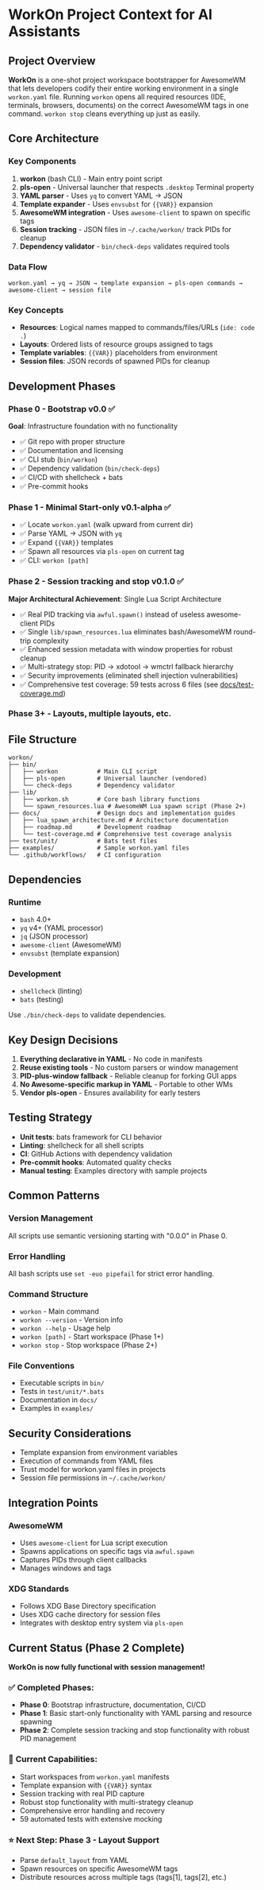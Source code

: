 # WorkOn Project Context for AI Assistants

## Project Overview

**WorkOn** is a one-shot project workspace bootstrapper for AwesomeWM that lets developers codify their entire working environment in a single `workon.yaml` file. Running `workon` opens all required resources (IDE, terminals, browsers, documents) on the correct AwesomeWM tags in one command. `workon stop` cleans everything up just as easily.

## Core Architecture

### Key Components
1. **workon** (bash CLI) - Main entry point script
2. **pls-open** - Universal launcher that respects `.desktop` Terminal property
3. **YAML parser** - Uses `yq` to convert YAML → JSON
4. **Template expander** - Uses `envsubst` for `{{VAR}}` expansion
5. **AwesomeWM integration** - Uses `awesome-client` to spawn on specific tags
6. **Session tracking** - JSON files in `~/.cache/workon/` track PIDs for cleanup
7. **Dependency validator** - `bin/check-deps` validates required tools

### Data Flow
```
workon.yaml → yq → JSON → template expansion → pls-open commands → awesome-client → session file
```

### Key Concepts
- **Resources**: Logical names mapped to commands/files/URLs (`ide: code .`)
- **Layouts**: Ordered lists of resource groups assigned to tags
- **Template variables**: `{{VAR}}` placeholders from environment
- **Session files**: JSON records of spawned PIDs for cleanup

## Development Phases

### Phase 0 - Bootstrap v0.0 ✅
**Goal**: Infrastructure foundation with no functionality
- ✅ Git repo with proper structure
- ✅ Documentation and licensing
- ✅ CLI stub (`bin/workon`)
- ✅ Dependency validation (`bin/check-deps`)
- ✅ CI/CD with shellcheck + bats
- ✅ Pre-commit hooks

### Phase 1 - Minimal Start-only v0.1-alpha ✅
- ✅ Locate `workon.yaml` (walk upward from current dir)
- ✅ Parse YAML → JSON with `yq`
- ✅ Expand `{{VAR}}` templates
- ✅ Spawn all resources via `pls-open` on current tag
- ✅ CLI: `workon [path]`

### Phase 2 - Session tracking and stop v0.1.0 ✅ 
**Major Architectural Achievement**: Single Lua Script Architecture
- ✅ Real PID tracking via `awful.spawn()` instead of useless awesome-client PIDs
- ✅ Single `lib/spawn_resources.lua` eliminates bash/AwesomeWM round-trip complexity
- ✅ Enhanced session metadata with window properties for robust cleanup
- ✅ Multi-strategy stop: PID → xdotool → wmctrl fallback hierarchy
- ✅ Security improvements (eliminated shell injection vulnerabilities)
- ✅ Comprehensive test coverage: 59 tests across 6 files (see [docs/test-coverage.md](docs/test-coverage.md))

### Phase 3+ - Layouts, multiple layouts, etc.

## File Structure
```
workon/
├── bin/
│   ├── workon           # Main CLI script
│   ├── pls-open         # Universal launcher (vendored)
│   └── check-deps       # Dependency validator
├── lib/
│   ├── workon.sh        # Core bash library functions
│   └── spawn_resources.lua # AwesomeWM Lua spawn script (Phase 2+)
├── docs/                # Design docs and implementation guides
│   ├── lua_spawn_architecture.md # Architecture documentation
│   ├── roadmap.md       # Development roadmap
│   └── test-coverage.md # Comprehensive test coverage analysis
├── test/unit/           # Bats test files
├── examples/            # Sample workon.yaml files
└── .github/workflows/   # CI configuration
```

## Dependencies

### Runtime
- `bash` 4.0+
- `yq` v4+ (YAML processor)
- `jq` (JSON processor)
- `awesome-client` (AwesomeWM)
- `envsubst` (template expansion)

### Development
- `shellcheck` (linting)
- `bats` (testing)

Use `./bin/check-deps` to validate dependencies.

## Key Design Decisions

1. **Everything declarative in YAML** - No code in manifests
2. **Reuse existing tools** - No custom parsers or window management
3. **PID-plus-window fallback** - Reliable cleanup for forking GUI apps
4. **No Awesome-specific markup in YAML** - Portable to other WMs
5. **Vendor pls-open** - Ensures availability for early testers

## Testing Strategy

- **Unit tests**: bats framework for CLI behavior
- **Linting**: shellcheck for all shell scripts
- **CI**: GitHub Actions with dependency validation
- **Pre-commit hooks**: Automated quality checks
- **Manual testing**: Examples directory with sample projects

## Common Patterns

### Version Management
All scripts use semantic versioning starting with "0.0.0" in Phase 0.

### Error Handling
All bash scripts use `set -euo pipefail` for strict error handling.

### Command Structure
- `workon` - Main command
- `workon --version` - Version info
- `workon --help` - Usage help
- `workon [path]` - Start workspace (Phase 1+)
- `workon stop` - Stop workspace (Phase 2+)

### File Conventions
- Executable scripts in `bin/`
- Tests in `test/unit/*.bats`
- Documentation in `docs/`
- Examples in `examples/`

## Security Considerations

- Template expansion from environment variables
- Execution of commands from YAML files
- Trust model for workon.yaml files in projects
- Session file permissions in `~/.cache/workon/`

## Integration Points

### AwesomeWM
- Uses `awesome-client` for Lua script execution
- Spawns applications on specific tags via `awful.spawn`
- Captures PIDs through client callbacks
- Manages windows and tags

### XDG Standards
- Follows XDG Base Directory specification
- Uses XDG cache directory for session files
- Integrates with desktop entry system via `pls-open`

## Current Status (Phase 2 Complete)

**WorkOn is now fully functional with session management!**

### ✅ **Completed Phases:**
- **Phase 0**: Bootstrap infrastructure, documentation, CI/CD
- **Phase 1**: Basic start-only functionality with YAML parsing and resource spawning
- **Phase 2**: Complete session tracking and stop functionality with robust PID management

### 🚀 **Current Capabilities:**
- Start workspaces from `workon.yaml` manifests
- Template expansion with `{{VAR}}` syntax
- Session tracking with real PID capture
- Robust stop functionality with multi-strategy cleanup
- Comprehensive error handling and recovery
- 59 automated tests with extensive mocking

### ⭐ **Next Step: Phase 3** - Layout Support
- Parse `default_layout` from YAML
- Spawn resources on specific AwesomeWM tags
- Distribute resources across multiple tags (tags[1], tags[2], etc.)